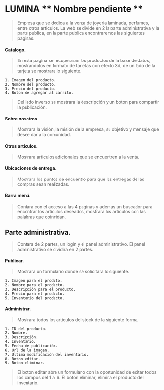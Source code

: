 # LUMINA ** Nombre pendiente **

> Empresa que se dedica a la venta de joyeria laminada, perfumes, entre otros articulos. La web se divide en 2 la parte administrativa y la parte publica, en la parte publica encontraremos las siguientes paginas.

#### Catalogo.

> En esta pagina se recuperaran los productos de la base de datos, mostrandolos en formato de tarjetas con efecto 3d, de un lado de la tarjeta se mostrara lo siguiente.

    1. Imagen del producto.
    2. Nombre del producto.
    3. Precio del producto.
    4. Boton de agregar al carrito.

> Del lado inverso se mostrara la descripción y un boton para compartir la publicación.

#### Sobre nosotros.

> Mostrara la visión, la misión de la empresa, su objetivo y mensaje que desee dar a la comunidad.

#### Otros articulos.

> Mostrara articulos adicionales que se encuentren a la venta.

#### Ubicaciones de entrega.

> Mostrara los puntos de encuentro para que las entregas de las compras sean realizadas.

#### Barra menú.

> Contara con el acceso a las 4 paginas y ademas un buscador para encontrar los articulos deseados, mostrara los articulos con las palabras que coincidan.

## Parte administrativa.

> Contara de 2 partes, un login y el panel administrativo. El panel administrativo se dividira en 2 partes.

#### Publicar.

> Mostrara un formulario donde se solicitara lo siguiente.

    1. Imagen para el produto.
    2. Nombre para el producto.
    3. Descripción para el producto.
    4. Precio para el producto.
    5. Inventario del producto.

#### Administrar.

> Mostrara todos los articulos del stock de la siguiente forma.

    1. ID del producto.
    2. Nombre.
    3. Descripción.
    4. Inventario.
    5. Fecha de publicación.
    6. Url de la imagen.
    7. Ultima modificación del inventario.
    8. Boton editar.
    9. Boton eliminar.

> El boton editar abre un formulario con la oportunidad de editar todos los campos del 1 al 6. El boton eliminar, elimina el producto del inventario.
